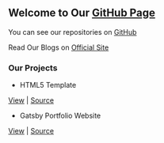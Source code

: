 ## Welcome to Our [GitHub Page](https://desainerhub.github.io)

You can see our repositories on [GitHub](https://github.com/desainerhub/)

Read Our Blogs on [Official Site](https://desainerhub.com)


### Our Projects

- HTML5 Template

[View](https://desainerhub.github.io/template) | [Source](https://github.com/desainerhub/desainerhub.github.io/tree/master/template)


- Gatsby Portfolio Website

[View](https://projects-6783357223.gtsb.io/) | [Source](https://github.com/desainerhub/projects)


